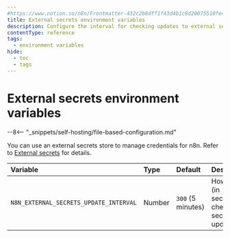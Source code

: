 ```yaml
---
#https://www.notion.so/n8n/Frontmatter-432c2b8dff1f43d4b1c8d20075510fe4
title: External secrets environment variables
description: Configure the interval for checking updates to external secrets in self-hosted n8n instance. 
contentType: reference
tags:
  - environment variables
hide:
  - toc
  - tags
---
```


# External secrets environment variables

--8<-- "_snippets/self-hosting/file-based-configuration.md"

You can use an external secrets store to manage credentials for n8n. Refer to [External secrets](/external-secrets/) for details.

| Variable | Type  | Default  | Description |
| :------- | :---- | :------- | :---------- |
| `N8N_EXTERNAL_SECRETS_UPDATE_INTERVAL` | Number | `300` (5 minutes) | How often (in seconds) to check for secret updates. |
